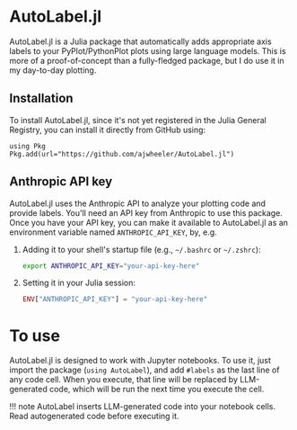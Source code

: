 # AutoLabel.jl

AutoLabel.jl is a Julia package that automatically adds appropriate axis labels to your 
PyPlot/PythonPlot plots using large language models.
This is more of a proof-of-concept than a fully-fledged package, but I do use it in my day-to-day plotting.

## Installation
To install AutoLabel.jl, since it's not yet registered in the Julia General Registry, you can install it directly from GitHub using:
```
using Pkg
Pkg.add(url="https://github.com/ajwheeler/AutoLabel.jl")
```

## Anthropic API key
AutoLabel.jl uses the Anthropic API to analyze your plotting code and provide labels. 
You'll need an API key from Anthropic to use this package.  Once you have your API key, you can 
make it available to AutoLabel.jl as an environment variable named `ANTHROPIC_API_KEY`, by, e.g.

1. Adding it to your shell's startup file (e.g., `~/.bashrc` or `~/.zshrc`):
   ```bash
   export ANTHROPIC_API_KEY="your-api-key-here"
   ```
2. Setting it in your Julia session:
   ```julia
   ENV["ANTHROPIC_API_KEY"] = "your-api-key-here"
   ```

# To use
AutoLabel.jl is designed to work with Jupyter notebooks. To use it, just import the package 
(`using AutoLabel`), and add `#labels` as the last line of any code cell.  When you execute, that 
line will be replaced by LLM-generated code, which will be run the next time you execute the 
cell.  

!!! note
    AutoLabel inserts LLM-generated code into your notebook cells. Read autogenerated code before executing it.